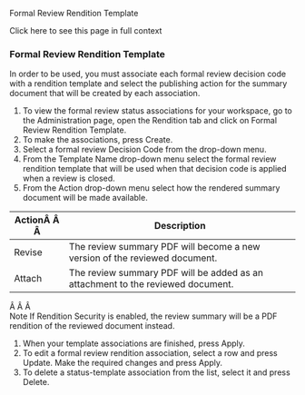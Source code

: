 Formal Review Rendition Template

Click here to see this page in full context

###  Formal Review Rendition Template

In order to be used, you must associate each formal review decision code with
a rendition template and select the publishing action for the summary document
that will be created by each association.

  1. To view the formal review status associations for your workspace, go to the Administration page, open the Rendition tab and click on Formal Review Rendition Template. 
  2. To make the associations, press Create. 
  3. Select a formal review Decision Code from the drop-down menu. 
  4. From the Template Name drop-down menu select the formal review rendition template that will be used when that decision code is applied when a review is closed. 
  5. From the Action drop-down menu select how the rendered summary document will be made available.   

ActionÂ Â Â  |  Description   
---|---  
Revise  |  The review summary PDF will become a new version of the reviewed document.   
Attach  |  The review summary PDF will be added as an attachment to the reviewed document.   
  
  
Â Â Â  
Note  If Rendition Security is enabled, the review summary will be a PDF
rendition of the reviewed document instead.

  1. When your template associations are finished, press Apply. 
  2. To edit a formal review rendition association, select a row and press Update. Make the required changes and press Apply. 
  3. To delete a status-template association from the list, select it and press Delete. 

